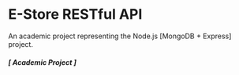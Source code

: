 # E-Store RESTful API

An academic project representing the Node.js [MongoDB + Express] project.

##### [ Academic Project ]
